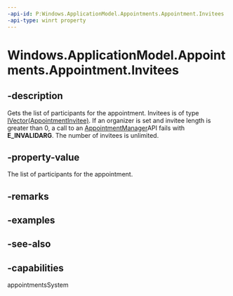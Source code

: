 ```yaml
---
-api-id: P:Windows.ApplicationModel.Appointments.Appointment.Invitees
-api-type: winrt property
---
```


<!-- Property syntax
public Windows.Foundation.Collections.IVector<Windows.ApplicationModel.Appointments.AppointmentInvitee> Invitees { get; }
-->

# Windows.ApplicationModel.Appointments.Appointment.Invitees

## -description
Gets the list of participants for the appointment. Invitees is of type [IVector(AppointmentInvitee)](../windows.foundation.collections/ivector_1.md). If an organizer is set and invitee length is greater than 0, a call to an [AppointmentManager](appointmentmanager.md)API fails with **E_INVALIDARG**. The number of invitees is unlimited.

## -property-value
The list of participants for the appointment.

## -remarks

## -examples

## -see-also

## -capabilities
appointmentsSystem
